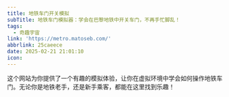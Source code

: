 ```yaml
---
title: 地铁车门开关模拟
subTitle: 地铁车门模拟器：学会在巴黎地铁中开关车门，不再手忙脚乱！
tags:
  - 奇趣宇宙
link: 'https://metro.matoseb.com/'
abbrlink: 25caeece
date: 2025-02-21 21:01:10
icon:
---
```


这个网站为你提供了一个有趣的模拟体验，让你在虚拟环境中学会如何操作地铁车门。无论你是地铁老手，还是新手乘客，都能在这里找到乐趣！